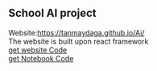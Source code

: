 ## School AI project
Website:https://tanmaydaga.github.io/Ai/<br>
The website is built upon react framework<br>
<a href = "https://github.com/TanmayDaga/Ai/tree/main/website" >get website Code</a><br>
<a href = "https://github.com/TanmayDaga/Ai/blob/main/data/Untitled.ipynb">get Notebook Code</a>